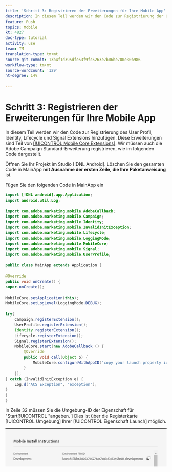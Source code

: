```yaml
---
title: 'Schritt 3: Registrieren der Erweiterungen für Ihre Mobile App'
description: In diesem Teil werden wir den Code zur Registrierung der UserProfile, Identity, Lifecycle und Signal Extensions hinzufügen.
feature: Push
topics: Mobile
kt: 4827
doc-type: tutorial
activity: use
team: TM
translation-type: tm+mt
source-git-commit: 13b4f1d395dfe53f9fc5263e7b06be700e30b986
workflow-type: tm+mt
source-wordcount: '129'
ht-degree: 14%

---
```



# Schritt 3: Registrieren der Erweiterungen für Ihre Mobile App

In diesem Teil werden wir den Code zur Registrierung des User Profil, Identity, Lifecycle und Signal Extensions hinzufügen. Diese Erweiterungen sind Teil von [[!UICONTROL Mobile Core Extensions]](https://aep-sdks.gitbook.io/docs/using-mobile-extensions/mobile-core). Wir müssen auch die Adobe Campaign Standard-Erweiterung registrieren, wie im folgenden Code dargestellt.

Öffnen Sie Ihr Projekt im Studio [!DNL Android]. Löschen Sie den gesamten Code in MainApp **mit Ausnahme der ersten Zeile, die Ihre Paketanweisung** ist.

Fügen Sie den folgenden Code in MainApp ein

<!--
Removed `{.line-numbers}` below
-->

```java
import [!DNL android].app.Application;
import android.util.Log;

import com.adobe.marketing.mobile.AdobeCallback;
import com.adobe.marketing.mobile.Campaign;
import com.adobe.marketing.mobile.Identity;
import com.adobe.marketing.mobile.InvalidInitException;
import com.adobe.marketing.mobile.Lifecycle;
import com.adobe.marketing.mobile.LoggingMode;
import com.adobe.marketing.mobile.MobileCore;
import com.adobe.marketing.mobile.Signal;
import com.adobe.marketing.mobile.UserProfile;

public class MainApp extends Application {

@Override
public void onCreate() {
super.onCreate();

MobileCore.setApplication(this);
MobileCore.setLogLevel(LoggingMode.DEBUG);

try{
    Campaign.registerExtension();
    UserProfile.registerExtension();
    Identity.registerExtension();
    Lifecycle.registerExtension();
    Signal.registerExtension();
    MobileCore.start(new AdobeCallback () {
        @Override
        public void call(Object o) {
            MobileCore.configureWithAppID("copy your launch property id here");
        }
    });
} catch (InvalidInitException e) {
    Log.d("ACS Exception", "exception");
}
}
}
```

In Zeile 32 müssen Sie die Umgebung-ID der Eigenschaft für &quot;Start[!UICONTROL &quot;angeben. ] Dies ist über die Registerkarte [!UICONTROL Umgebung] Ihrer [!UICONTROL Eigenschaft Launch] möglich.

![launch-id](assets/launch-id-property.PNG)
